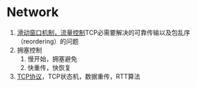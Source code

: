 # Network

1. [滑动窗口机制，流量控制](https://www.cnblogs.com/woaiyy/p/3554182.html)TCP必需要解决的可靠传输以及包乱序（reordering）的问题
2. 拥塞控制
	1. 慢开始，拥塞避免
	2. 快重传，快恢复
3. [TCP协议](https://coolshell.cn/articles/11564.html)，TCP状态机，数据重传，RTT算法


